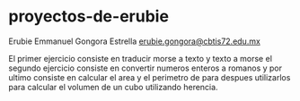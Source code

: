 # proyectos-de-erubie
Erubie Emmanuel Gongora Estrella
erubie.gongora@cbtis72.edu.mx

El primer ejercicio consiste en traducir morse a  texto y texto a morse 
el segundo ejercicio consiste en convertir numeros enteros a romanos
y por ultimo consiste en calcular el area y el perimetro de para despues utilizarlos para calcular el volumen de un cubo
utilizando herencia.
